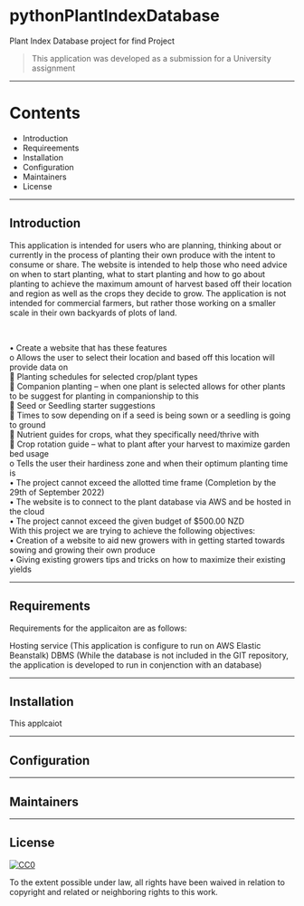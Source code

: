# pythonPlantIndexDatabase
Plant Index Database project for find Project
<br>

>This application was developed as a submission for a University assignment

---
 # Contents
 
 - Introduction
 - Requireements
 - Installation
 - Configuration
 - Maintainers
 - License

---
## Introduction

This application is intended for users who are planning, thinking about or currently in the process of planting their own produce with the intent to consume or share. The website is intended to help those who need advice on when to start planting, what to start planting and how to go about planting to achieve the maximum amount of harvest based off their location and region as well as the crops they decide to grow. The application is not intended for commercial farmers, but rather those working on a smaller scale in their own backyards of plots of land. 

<br>

•	Create a website that has these features<br>
o	 Allows the user to select their location and based off this location will provide data on<br>
	Planting schedules for selected crop/plant types <br>
	Companion planting – when one plant is selected allows for other plants to be suggest for planting in companionship to this<br>
	Seed or Seedling starter suggestions<br>
	Times to sow depending on if a seed is being sown or a seedling is going to ground<br>
	Nutrient guides for crops, what they specifically need/thrive with<br>
	Crop rotation guide – what to plant after your harvest to maximize garden bed usage<br>
o	Tells the user their hardiness zone and when their optimum planting time is<br>
•	The project cannot exceed the allotted time frame (Completion by the 29th of September 2022)<br>
•	The website is to connect to the plant database via AWS and be hosted in the cloud<br>
•	The project cannot exceed the given budget of $500.00 NZD<br>
With this project we are trying to achieve the following objectives:<br>
•	Creation of a website to aid new growers with in getting started towards sowing and growing their own produce<br>
•	Giving existing growers tips and tricks on how to maximize their existing yields<br>

---

## Requirements

Requirements for the applicaiton are as follows:

Hosting service (This application is configure to run on AWS Elastic Beanstalk)
DBMS (While the database is not included in the GIT repository, the application is developed to run in conjenction with an database)

---

## Installation

This applcaiot

---

## Configuration



---
## Maintainers


---
## License

[![CC0](https://licensebuttons.net/p/zero/1.0/88x31.png)](https://creativecommons.org/publicdomain/zero/1.0/)

To the extent possible under law, all rights have been waived in relation to copyright and related or neighboring rights to this work.
